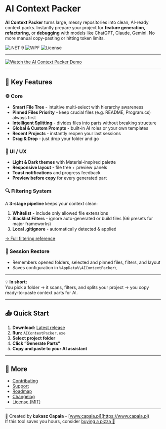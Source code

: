 # AI Context Packer

**AI Context Packer** turns large, messy repositories into clean, AI-ready context packs.
Instantly prepare your project for **feature generation, refactoring,** or **debugging** with models like ChatGPT, Claude, Gemini. No more manual copy-pasting or hitting token limits.

![.NET 9](https://img.shields.io/badge/.NET-9.0-512BD4?logo=dotnet)
![WPF](https://img.shields.io/badge/WPF-MVVM-0078D4?logo=windows)
![License](https://img.shields.io/badge/License-MIT-green)

---

[![Watch the AI Context Packer Demo](https://img.youtube.com/vi/FS1j3-QtWBs/maxresdefault.jpg)](https://youtu.be/FS1j3-QtWBs)

---

## 🎯 Key Features

### ⚙️ Core
- **Smart File Tree** - intuitive multi-select with hierarchy awareness  
- **Pinned Files Priority** - keep crucial files (e.g. README, Program.cs) always first  
- **Intelligent Splitting** - divides files into parts without breaking structure  
- **Global & Custom Prompts** - built-in AI roles or your own templates  
- **Recent Projects** - instantly reopen your last sessions  
- **Drag & Drop** - just drop your folder and go  

### 🎨 UI / UX
- **Light & Dark themes** with Material-inspired palette  
- **Responsive layout** - file tree + preview panels  
- **Toast notifications** and progress feedback  
- **Preview before copy** for every generated part  

### 🔍 Filtering System
A **3-stage pipeline** keeps your context clean:
1. **Whitelist** - include only allowed file extensions  
2. **Blacklist Filters** - ignore auto-generated or build files (66 presets for major frameworks)  
3. **Local .gitignore** - automatically detected & applied  

[→ Full filtering reference](Docs/Filtering.md)

### 💾 Session Restore
- Remembers opened folders, selected and pinned files, filters, and layout  
- Saves configuration in `%AppData%\AIContextPacker\`  

---

💡 **In short:**  
You pick a folder → it scans, filters, and splits your project → you copy ready-to-paste context parts for AI.

---

## 📥 Quick Start

1. **Download:** [Latest release](../../releases)  
2. **Run:** `AIContextPacker.exe`  
3. **Select project folder**  
4. **Click “Generate Parts”**  
5. **Copy and paste to your AI assistant**

---

## 🧩 More

- [Contributing](CONTRIBUTING.md)  
- [Support](SUPPORT.md)  
- [Roadmap](ROADMAP.md)  
- [Changelog](CHANGELOG.md)  
- [License (MIT)](LICENSE)

---

💖 Created by **Łukasz Capała** - [www.capala.pl](https://www.capala.pl)  
If this tool saves you hours, consider [buying a pizza 🍕](https://buymeacoffee.com/thelukcraft)
